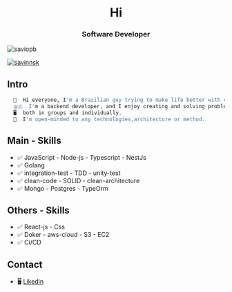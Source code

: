 <h1 align="center">Hi
</h1>
<h3 align="center">Software Developer</h3>

<p align="left"> <img src="https://komarev.com/ghpvc/?username=saviopb&label=Profile%20views&color=0e75b6&style=flat" alt="saviopb" /> </p>


<p align="left"> <a href="https://twitter.com/savinnsk" target="blank"><img src="https://img.shields.io/twitter/follow/savinnsk?logo=twitter&style=for-the-badge" alt="savinnsk" /></a> </p>

## Intro

```zsh 
  🧑  Hi everyone, I'm a Brazilian guy trying to make life better with code...
  🇧🇷  I'm a backend developer, and I enjoy creating and solving problems,
  🖥️  both in groups and individually.
  🤯  I'm open-minded to any technologies,architecture or method.
```

## Main - Skills 

- ✅  JavaScript - Node-js - Typescript - NestJs
- ✅  Golang
- ✅  integration-test - TDD -  unity-test 
- ✅  clean-code - SOLID - clean-architecture
- ✅  Mongo - Postgres - TypeOrm 


## Others - Skills

- ✅  React-js - Css 
- ✅  Doker - aws-cloud - S3 - EC2
- ✅  Ci/CD


## Contact


- 🖥️ [Likedin](https://www.linkedin.com/in/s%C3%A1vio-b-b739a518a)





